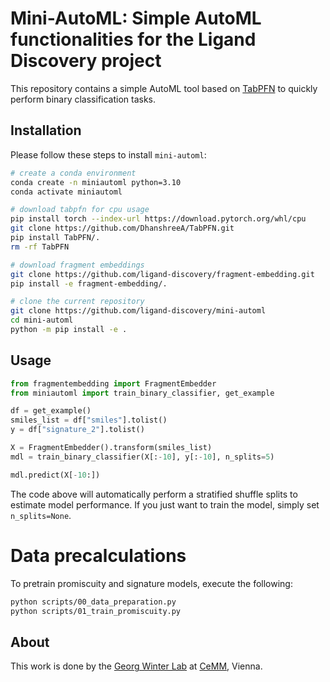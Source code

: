 # Mini-AutoML: Simple AutoML functionalities for the Ligand Discovery project
This repository contains a simple AutoML tool based on [TabPFN](https://github.com/automl/TabPFN) to quickly perform binary classification tasks.

## Installation

Please follow these steps to install `mini-automl`:

```bash
# create a conda environment
conda create -n miniautoml python=3.10
conda activate miniautoml

# download tabpfn for cpu usage
pip install torch --index-url https://download.pytorch.org/whl/cpu
git clone https://github.com/DhanshreeA/TabPFN.git
pip install TabPFN/.
rm -rf TabPFN

# download fragment embeddings
git clone https://github.com/ligand-discovery/fragment-embedding.git
pip install -e fragment-embedding/.

# clone the current repository
git clone https://github.com/ligand-discovery/mini-automl
cd mini-automl
python -m pip install -e .
```

## Usage

```python
from fragmentembedding import FragmentEmbedder
from miniautoml import train_binary_classifier, get_example

df = get_example()
smiles_list = df["smiles"].tolist()
y = df["signature_2"].tolist()

X = FragmentEmbedder().transform(smiles_list)
mdl = train_binary_classifier(X[:-10], y[:-10], n_splits=5)

mdl.predict(X[-10:])
```

The code above will automatically perform a stratified shuffle splits to estimate model performance. If you just want to train the model, simply set `n_splits=None`.

# Data precalculations

To pretrain promiscuity and signature models, execute the following:

```bash
python scripts/00_data_preparation.py
python scripts/01_train_promiscuity.py

```

## About

This work is done by the [Georg Winter Lab](https://www.winter-lab.com/) at [CeMM](https://cemm.at), Vienna.